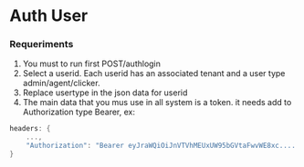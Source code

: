 # Auth User 

### Requeriments
1. You must to run first POST/authlogin
2. Select a userid. Each userid has an associated tenant and a user type admin/agent/clicker.
3. Replace usertype in the json data for userid
4. The main data that you mus use in all system is a token. it needs add to Authorization type Bearer, ex:
```c
headers: {
    ...,
    "Authorization": "Bearer eyJraWQiOiJnVTVhMEUxUW95bGVtaFwvWE8xc.....1cy1lYXN02"
}
```